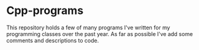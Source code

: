 # Cpp-programs
This repository holds a few of many programs I've written for my programming classes over the past year. As far as possible I've add some comments and descriptions to code. 
